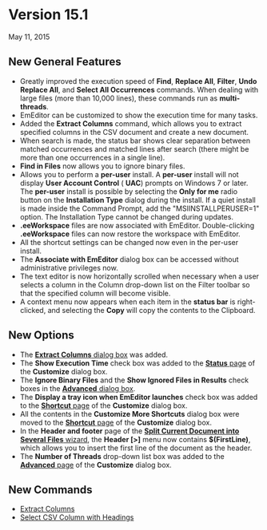 # Version 15.1

May 11, 2015

## New General Features

- Greatly improved the execution speed of **Find**, **Replace All**, **Filter**, **Undo** **Replace All**, and **Select All Occurrences** commands. When dealing with large files (more than 10,000 lines), these commands run as **multi-threads**.
- EmEditor can be customized to show the execution time for many tasks.
- Added the **Extract Columns** command, which allows you to extract specified columns in the CSV document and create a new document.
- When search is made, the status bar shows clear separation between matched occurrences and matched lines after search (there might be more than one occurrences in a single line).
- **Find in Files** now allows you to ignore binary files.
- Allows you to perform a **per-user** install. A **per-user** install will not display **User Account Control** ( **UAC**) prompts on Windows 7 or later. The **per-user** install is possible by selecting the **Only for me** radio button on the **Installation Type** dialog during the install. If a quiet install is made inside the Command Prompt, add the "MSIINSTALLPERUSER=1" option. The Installation Type cannot be changed during updates.
- **.eeWorkspace** files are now associated with EmEditor. Double-clicking **.eeWorkspace** files can now restore the workspace with EmEditor.
- All the shortcut settings can be changed now even in the per-user install.
- The **Associate with EmEditor** dialog box can be accessed without administrative privileges now.
- The text editor is now horizontally scrolled when necessary when a user selects a column in the Column drop-down list on the Filter toolbar so that the specified column will become visible.
- A context menu now appears when each item in the **status bar** is right-clicked, and selecting the **Copy** will copy the contents to the Clipboard.

## New Options

- The [**Extract Columns** dialog box](../dlg/extract_columns/index) was added.
- The **Show Execution Time** check box was added to the [**Status** page](../dlg/customize/status/index) of the **Customize** dialog box.
- The **Ignore Binary Files** and the **Show Ignored Files in Results** check boxes in the [**Advanced** dialog box](../dlg/advanced/index).
- The **Display a tray icon when EmEditor launches** check box was added to the [**Shortcut** page](../dlg/customize/shortcut/index) of the **Customize** dialog box.
- All the contents in the **Customize More Shortcuts** dialog box were moved to the [**Shortcut** page](../dlg/customize/shortcut/index) of the **Customize** dialog box.
- In the **Header and footer** page of the
[**Split Current Document into Several Files** wizard](../dlg/split_to_files/index), the **Header \[>\]** menu now contains **$(FirstLine)**, which allows you to insert the first line of the document as the header.
- The **Number of Threads** drop-down list box was added to the [**Advanced** page](../dlg/customize/advanced/index) of the **Customize** dialog box.

## New Commands

- [Extract Columns](../cmd/edit/extract_columns)
- [Select CSV Column with Headings](../cmd/edit/select_column_with_headings)
